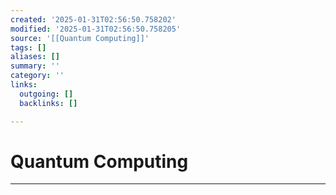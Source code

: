 ```yaml
---
created: '2025-01-31T02:56:50.758202'
modified: '2025-01-31T02:56:50.758205'
source: '[[Quantum Computing]]'
tags: []
aliases: []
summary: ''
category: ''
links:
  outgoing: []
  backlinks: []

---
```


# Quantum Computing

___
